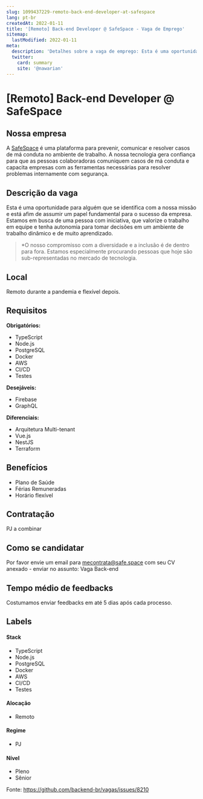 ```yaml
---
slug: 1099437229-remoto-back-end-developer-at-safespace
lang: pt-br
createdAt: 2022-01-11
title: '[Remoto] Back-end Developer @ SafeSpace - Vaga de Emprego'
sitemap:
  lastModified: 2022-01-11
meta:
  description: 'Detalhes sobre a vaga de emprego: Esta é uma oportunidade para alguém que se identifica com a nossa missão e está afim de assumir um papel fundamental para o sucesso da empresa. Estamos em busca de uma pessoa com iniciativa, que valorize o trabalho em equipe e tenha autonomia para tomar decisões em um ambiente de trabalho dinâmico e de muito aprendizado. > *O nosso compromisso com a diversidade e a inclusão é de dentro para fora. Estamos especialmente procurando pessoas que hoje são sub-representadas no mercado de tecnologia.'
  twitter:
    card: summary
    site: '@nawarian'
---
```


# [Remoto] Back-end Developer @ SafeSpace

## Nossa empresa
A [SafeSpace](https://safe.space) é uma plataforma para prevenir, comunicar e resolver casos de má conduta no ambiente de trabalho. A nossa tecnologia gera confiança para que as pessoas colaboradoras comuniquem casos de má conduta e capacita empresas com as ferramentas necessárias para resolver problemas internamente com segurança.

## Descrição da vaga
Esta é uma oportunidade para alguém que se identifica com a nossa missão e está afim de assumir um papel fundamental para o sucesso da empresa. Estamos em busca de uma pessoa com iniciativa, que valorize o trabalho em equipe e tenha autonomia para tomar decisões em um ambiente de trabalho dinâmico e de muito aprendizado.

> *O nosso compromisso com a diversidade e a inclusão é de dentro para fora. Estamos especialmente procurando pessoas que hoje são sub-representadas no mercado de tecnologia.

## Local
Remoto durante a pandemia e flexível depois.

## Requisitos
**Obrigatórios:**

* TypeScript
* Node.js
* PostgreSQL
* Docker
* AWS
* CI/CD
* Testes

**Desejáveis:**

* Firebase
* GraphQL

**Diferenciais:**

* Arquitetura Multi-tenant
* Vue.js
* NestJS
* Terraform

## Benefícios
* Plano de Saúde
* Férias Remuneradas
* Horário flexível

## Contratação
PJ a combinar

## Como se candidatar
Por favor envie um email para [mecontrata@safe.space](mailto:mecontrata@safe.space) com seu CV anexado - enviar no assunto: Vaga Back-end

## Tempo médio de feedbacks
Costumamos enviar feedbacks em até 5 dias após cada processo.

## Labels
#### Stack
* TypeScript
* Node.js
* PostgreSQL
* Docker
* AWS
* CI/CD
* Testes

#### Alocação
* Remoto

#### Regime
* PJ

#### Nível
* Pleno
* Sênior

Fonte: https://github.com/backend-br/vagas/issues/8210